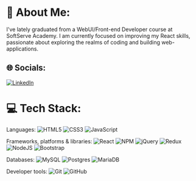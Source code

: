 # 💫 About Me:
I've lately graduated from a WebUI/Front-end Developer course at SoftServe Academy. I am currently focused on improving my React skills, passionate about exploring the realms of coding and building web-applications.


## 🌐 Socials:
[![LinkedIn](https://img.shields.io/badge/LinkedIn-%230077B5.svg?logo=linkedin&logoColor=white)](https://linkedin.com/in/mariia-zhenchur-286a80296) 

# 💻 Tech Stack:
Languages: 
![HTML5](https://img.shields.io/badge/html5-%23E34F26.svg?style=for-the-badge&logo=html5&logoColor=white) ![CSS3](https://img.shields.io/badge/css3-%231572B6.svg?style=for-the-badge&logo=css3&logoColor=white) ![JavaScript](https://img.shields.io/badge/javascript-%23323330.svg?style=for-the-badge&logo=javascript&logoColor=%23F7DF1E) 
<!---![GithubPages](https://img.shields.io/badge/github%20pages-121013?style=for-the-badge&logo=github&logoColor=white) -->

Frameworks, platforms & libraries:
![React](https://img.shields.io/badge/react-%2320232a.svg?style=for-the-badge&logo=react&logoColor=%2361DAFB) ![NPM](https://img.shields.io/badge/NPM-%23CB3837.svg?style=for-the-badge&logo=npm&logoColor=white) ![jQuery](https://img.shields.io/badge/jquery-%230769AD.svg?style=for-the-badge&logo=jquery&logoColor=white) ![Redux](https://img.shields.io/badge/redux-%23593d88.svg?style=for-the-badge&logo=redux&logoColor=white) ![NodeJS](https://img.shields.io/badge/node.js-6DA55F?style=for-the-badge&logo=node.js&logoColor=white) ![Bootstrap](https://img.shields.io/badge/bootstrap-%238511FA.svg?style=for-the-badge&logo=bootstrap&logoColor=white) 

Databases:
![MySQL](https://img.shields.io/badge/mysql-4479A1.svg?style=for-the-badge&logo=mysql&logoColor=white) ![Postgres](https://img.shields.io/badge/postgres-%23316192.svg?style=for-the-badge&logo=postgresql&logoColor=white) ![MariaDB](https://img.shields.io/badge/MariaDB-003545?style=for-the-badge&logo=mariadb&logoColor=white) 

Developer tools:
![Git](https://img.shields.io/badge/git-%23F05033.svg?style=for-the-badge&logo=git&logoColor=white) ![GitHub](https://img.shields.io/badge/github-%23121011.svg?style=for-the-badge&logo=github&logoColor=white) 
<!---# 📊 GitHub Stats:
![](https://github-readme-stats.vercel.app/api?username=mariazhenchur&theme=dark&hide_border=false&include_all_commits=false&count_private=false)<br/>
![](https://github-readme-streak-stats.herokuapp.com/?user=mariazhenchur&theme=dark&hide_border=false)<br/>
![](https://github-readme-stats.vercel.app/api/top-langs/?username=mariazhenchur&theme=dark&hide_border=false&include_all_commits=false&count_private=false&layout=compact)


